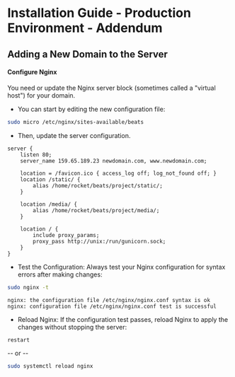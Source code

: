 # Installation Guide - Production Environment - Addendum

## Adding a New Domain to the Server

#### Configure Nginx  
You need or update the Nginx server block (sometimes called a "virtual host") for your domain. 

- You can start by editing the new configuration file:
```bash
sudo micro /etc/nginx/sites-available/beats
```
- Then, update the server configuration. 
```text title="beats"
server {
    listen 80;
    server_name 159.65.189.23 newdomain.com, www.newdomain.com;

    location = /favicon.ico { access_log off; log_not_found off; }
    location /static/ {
        alias /home/rocket/beats/project/static/;
    }

    location /media/ {
        alias /home/rocket/beats/project/media/;
    }

    location / {
        include proxy_params;
        proxy_pass http://unix:/run/gunicorn.sock;
    }
}
```
- Test the Configuration: Always test your Nginx configuration for syntax errors after making changes:
```bash
sudo nginx -t
```
```title="expected output"
nginx: the configuration file /etc/nginx/nginx.conf syntax is ok
nginx: configuration file /etc/nginx/nginx.conf test is successful
```
- Reload Nginx: If the configuration test passes, reload Nginx to apply the changes without stopping the server:
```bash title="Alias to restart both nginx & gunicorn"
restart
```
-- or --
```bash
sudo systemctl reload nginx
```
